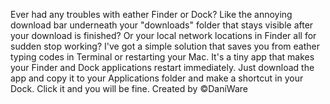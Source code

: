 Ever had any troubles with eather Finder or Dock? Like the annoying download bar underneath your "downloads" folder that stays visible after your download is finished? Or your local network locations in Finder all for sudden stop working? I've got a simple solution that saves you from eather typing codes in Terminal or restarting your Mac.
It's a tiny app that makes your Finder and Dock applications restart immediately.
Just download the app and copy it to your Applications folder and make a shortcut in your Dock. Click it and you will be fine.
Created by ©DaniWare
